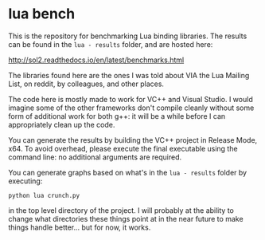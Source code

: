 lua bench
=========

This is the repository for benchmarking Lua binding libraries. The results can be found in the `lua - results` folder, and are hosted here:

http://sol2.readthedocs.io/en/latest/benchmarks.html

The libraries found here are the ones I was told about VIA the Lua Mailing List, on reddit, by colleagues, and other places.

The code here is mostly made to work for VC++ and Visual Studio. I would imagine some of the other frameworks don't compile cleanly without some form of additional work for both g++: it will be a while before I can appropriately clean up the code.

You can generate the results by building the VC++ project in Release Mode, x64. To avoid overhead, please execute the final executable using the command line: no additional arguments are required.

You can generate graphs based on what's in the `lua - results` folder by executing:

````
python lua crunch.py
````

in the top level directory of the project. I will probably at the ability to change what directories these things point at in the near future to make things handle better... but for now, it works.